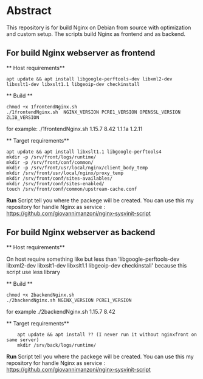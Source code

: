 # Abstract
This repository is for build Nginx on Debian from source  with optimization and custom setup. The scripts build Nginx as frontend and as backend.


## For build Nginx webserver as frontend

** Host requirements**

	apt update && apt install libgoogle-perftools-dev libxml2-dev libxslt1-dev libxslt1.1 libgeoip-dev checkinstall

** Build **

	chmod +x 1frontendNginx.sh
	./1frontendNginx.sh  NGINX_VERSION PCRE1_VERSION OPENSSL_VERSION ZLIB_VERSION
for example: ./1frontendNginx.sh 1.15.7 8.42 1.1.1a 1.2.11

** Target requirements**

	apt update && apt install libxslt1.1 libgoogle-perftools4
	mkdir -p /srv/front/logs/runtime/
	mkdir -p /srv/front/conf/common/
	mkdir -p /srv/front/usr/local/nginx/client_body_temp
	mkdir /srv/front/usr/local/nginx/proxy_temp
	mkdir /srv/front/conf/sites-availables/
	mkdir /srv/front/conf/sites-enabled/
	touch /srv/front/conf/common/upstream-cache.conf

**Run**
Script tell you where the packege will be created. You can use this my repository for handle Nginx as service : https://github.com/giovannimanzoni/nginx-sysvinit-script


## For build Nginx webserver as backend

** Host requirements**

On host require something like but less than 'libgoogle-perftools-dev libxml2-dev libxslt1-dev libxslt1.1 libgeoip-dev checkinstall' because this script use less library

** Build **

	chmod +x 2backendNginx.sh
	./2backendNginx.sh NGINX_VERSION PCRE1_VERSION
for example ./2backendNginx.sh 1.15.7 8.42

** Target requirements**

        apt update && apt install ?? (I never run it without nginxfront on same server)
        mkdir /srv/back/logs/runtime/

**Run**
Script tell you where the packege will be created. You can use this my repository for handle Nginx as service : https://github.com/giovannimanzoni/nginx-sysvinit-script


